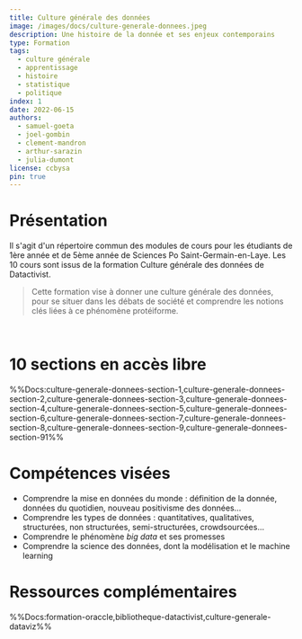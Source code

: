 ```yaml
---
title: Culture générale des données
image: /images/docs/culture-generale-donnees.jpeg
description: Une histoire de la donnée et ses enjeux contemporains
type: Formation
tags:
  - culture générale
  - apprentissage
  - histoire
  - statistique
  - politique
index: 1
date: 2022-06-15
authors:
  - samuel-goeta
  - joel-gombin
  - clement-mandron
  - arthur-sarazin
  - julia-dumont
license: ccbysa
pin: true
--- 
```


# Présentation

Il s'agit d'un répertoire commun des modules de cours pour les étudiants de 1ère année et de 5ème année de Sciences Po Saint-Germain-en-Laye. Les 10 cours sont issus de la formation Culture générale des données de Datactivist.

> Cette formation vise à donner une culture générale des données, pour se situer dans les débats de société et comprendre les notions clés liées à ce phénomène protéiforme.

</br>

# 10 sections en accès libre

%%Docs:culture-generale-donnees-section-1,culture-generale-donnees-section-2,culture-generale-donnees-section-3,culture-generale-donnees-section-4,culture-generale-donnees-section-5,culture-generale-donnees-section-6,culture-generale-donnees-section-7,culture-generale-donnees-section-8,culture-generale-donnees-section-9,culture-generale-donnees-section-91%%

# Compétences visées

* Comprendre la mise en données du monde : définition de la donnée, données du quotidien, nouveau positivisme des données…
* Comprendre les types de données : quantitatives, qualitatives, structurées, non structurées, semi-structurées, crowdsourcées…
* Comprendre le phénomène *big data* et ses promesses
* Comprendre la science des données, dont la modélisation et le machine learning

# Ressources complémentaires

%%Docs:formation-oraccle,bibliotheque-datactivist,culture-generale-dataviz%%